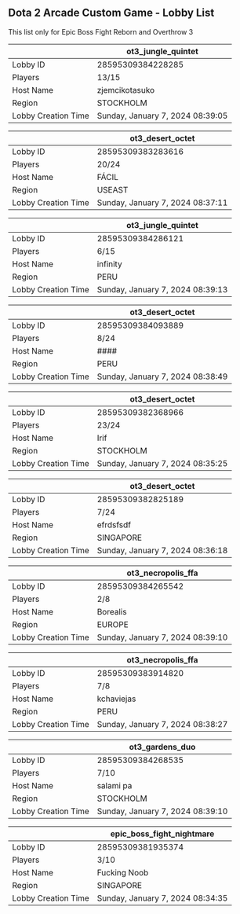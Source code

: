 ## Dota 2 Arcade Custom Game - Lobby List

This list only for Epic Boss Fight Reborn and Overthrow 3

|  | ot3_jungle_quintet |
| ------ | ------ |
| Lobby ID | 28595309384228285 |
| Players | 13/15 |
| Host Name | zjemcikotasuko |
| Region | STOCKHOLM |
| Lobby Creation Time | Sunday, January 7, 2024 08:39:05 |


|  | ot3_desert_octet |
| ------ | ------ |
| Lobby ID | 28595309383283616 |
| Players | 20/24 |
| Host Name | FÁCIL |
| Region | USEAST |
| Lobby Creation Time | Sunday, January 7, 2024 08:37:11 |


|  | ot3_jungle_quintet |
| ------ | ------ |
| Lobby ID | 28595309384286121 |
| Players | 6/15 |
| Host Name | infinity |
| Region | PERU |
| Lobby Creation Time | Sunday, January 7, 2024 08:39:13 |


|  | ot3_desert_octet |
| ------ | ------ |
| Lobby ID | 28595309384093889 |
| Players | 8/24 |
| Host Name | #### |
| Region | PERU |
| Lobby Creation Time | Sunday, January 7, 2024 08:38:49 |


|  | ot3_desert_octet |
| ------ | ------ |
| Lobby ID | 28595309382368966 |
| Players | 23/24 |
| Host Name | Irif |
| Region | STOCKHOLM |
| Lobby Creation Time | Sunday, January 7, 2024 08:35:25 |


|  | ot3_desert_octet |
| ------ | ------ |
| Lobby ID | 28595309382825189 |
| Players | 7/24 |
| Host Name | efrdsfsdf |
| Region | SINGAPORE |
| Lobby Creation Time | Sunday, January 7, 2024 08:36:18 |


|  | ot3_necropolis_ffa |
| ------ | ------ |
| Lobby ID | 28595309384265542 |
| Players | 2/8 |
| Host Name | Borealis |
| Region | EUROPE |
| Lobby Creation Time | Sunday, January 7, 2024 08:39:10 |


|  | ot3_necropolis_ffa |
| ------ | ------ |
| Lobby ID | 28595309383914820 |
| Players | 7/8 |
| Host Name | kchaviejas |
| Region | PERU |
| Lobby Creation Time | Sunday, January 7, 2024 08:38:27 |


|  | ot3_gardens_duo |
| ------ | ------ |
| Lobby ID | 28595309384268535 |
| Players | 7/10 |
| Host Name | salami pa |
| Region | STOCKHOLM |
| Lobby Creation Time | Sunday, January 7, 2024 08:39:10 |


|  | epic_boss_fight_nightmare |
| ------ | ------ |
| Lobby ID | 28595309381935374 |
| Players | 3/10 |
| Host Name | Fucking Noob |
| Region | SINGAPORE |
| Lobby Creation Time | Sunday, January 7, 2024 08:34:35 |


